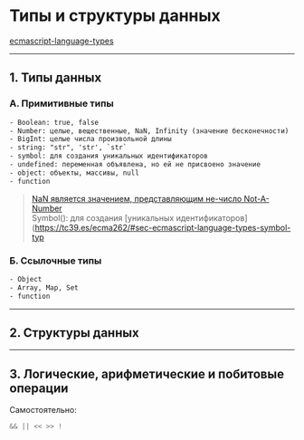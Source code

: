 # Типы и структуры данных

[ecmascript-language-types](https://tc39.es/ecma262/#sec-ecmascript-language-types)  

---  

## 1. Типы данных  

### А. Примитивные типы  

```txt
- Boolean: true, false  
- Number: целые, вещественные, NaN, Infinity (значение бесконечности)  
- BigInt: целые числа произвольной длины  
- string: "str", 'str', `str`  
- symbol: для создания уникальных идентификаторов  
- undefined: переменная объявлена, но ей не присвоено значение
- object: объекты, массивы, null  
- function

```

> [NaN является значением, представляющим не-число Not-A-Number](https://developer.mozilla.org/ru/docs/Web/JavaScript/Reference/Global_Objects/NaN)  
> Symbol(): для создания [уникальных идентификаторов](https://tc39.es/ecma262/#sec-ecmascript-language-types-symbol-typ

### Б. Ссылочные типы  

```txt
- Object
- Array, Map, Set
- function
```

---  

## 2. Структуры данных  

---  

## 3. Логические, арифметические и побитовые операции  

Самостоятельно:  

```js
&& || << >> !
```
